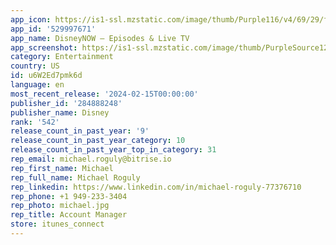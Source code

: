 ```yaml
---
app_icon: https://is1-ssl.mzstatic.com/image/thumb/Purple116/v4/69/29/fe/6929feea-1177-b56e-0a23-4c3653383ac8/AppIcon-1x_U007emarketing-0-7-0-85-220-0.png/1024x1024bb.png
app_id: '529997671'
app_name: DisneyNOW – Episodes & Live TV
app_screenshot: https://is1-ssl.mzstatic.com/image/thumb/PurpleSource122/v4/18/58/a6/1858a636-b396-52b8-818d-dd3deb12fd9e/ba1551c7-08a3-41cd-9b8b-e7c15a70ede5_1_Watch_Current_Seasons_.jpg/1284x2778bb.png
category: Entertainment
country: US
id: u6W2Ed7pmk6d
language: en
most_recent_release: '2024-02-15T00:00:00'
publisher_id: '284888248'
publisher_name: Disney
rank: '542'
release_count_in_past_year: '9'
release_count_in_past_year_category: 10
release_count_in_past_year_top_in_category: 31
rep_email: michael.roguly@bitrise.io
rep_first_name: Michael
rep_full_name: Michael Roguly
rep_linkedin: https://www.linkedin.com/in/michael-roguly-77376710
rep_phone: +1 949-233-3404
rep_photo: michael.jpg
rep_title: Account Manager
store: itunes_connect
---
```

